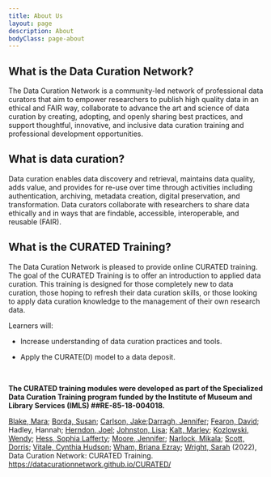 ```yaml
---
title: About Us
layout: page
description: About
bodyClass: page-about
---
```


<h2><b>What is the Data Curation Network?</b></h2>


The Data Curation Network is a community-led network of professional data curators that aim to empower researchers to publish high quality data in an ethical and FAIR way, collaborate to advance the art and science of data curation by creating, adopting, and openly sharing best practices, and support thoughtful, innovative, and inclusive data curation training and professional development opportunities.


<h2><b>What is data curation?</b></h2>

Data curation enables data discovery and retrieval, maintains data quality, adds value, and provides for re-use over time through activities including authentication, archiving, metadata creation, digital preservation, and transformation. Data curators collaborate with researchers to share data ethically and in ways that are findable, accessible, interoperable, and reusable (FAIR).

<h2><b>What is the CURATED Training?</b></h2>

The Data Curation Network is pleased to provide online CURATED training. The goal of the CURATED Training is to offer an introduction to applied data curation. This training is designed for those completely new to data curation, those hoping to refresh their data curation skills, or those looking to apply data curation knowledge to the management of their own research data.

Learners will:

<ul>
<li><p>Increase understanding of data curation practices and tools.</p></li>
<li><p>Apply the CURATE(D) model to a data deposit.</p></li><br>
</ul>

<strong>The CURATED training modules were developed as part of the Specialized Data Curation Training program funded by the Institute of Museum and Library Services (IMLS) ##RE-85-18-004018.</strong><br>
 
<a href="https://orcid.org/0000-0003-2888-8024" target = "_blank"> Blake, Mara</a>; <a href="https://orcid.org/0000-0002-9424-6962" target="_blank">Borda, Susan</a>; <a href="https://orcid.org/0000-0003-2733-0969" target="_blank">Carlson, Jake</a>;<a href="https://orcid.org/0000-0002-8843-5089" target="_blank">Darragh, Jennifer</a>; <a href="https://orcid.org/0000-0002-4292-9171" target="_blank">Fearon, David</a>; Hadley, Hannah; <a href="https://orcid.org/0000-0001-9995-9040" target="_blank">Herndon, Joel</a>; <a href="https://orcid.org/0000-0001-6908-9240" target="_blank">Johnston, Lisa</a>; <a href="https://orcid.org/0000-0002-1354-1020" target="_blank">Kalt, Marley</a>; <a href="https://orcid.org/0000-0001-6539-3798" target="_blank">Kozlowski, Wendy</a>; <a href="https://orcid.org/0000-0001-9995-9040" target="_blank">Hess, Sophia Lafferty</a>; <a href="https://orcid.org/0000-0001-6628-6820" target="_blank">Moore, Jennifer</a>; <a href="https://orcid.org/0000-0002-2730-7542" target="_blank">Narlock, Mikala</a>; <a href="https://orcid.org/0000-0002-3884-7069" target="_blank">Scott, Dorris</a>; <a href="https://orcid.org/0000-0001-5581-5678" target="_blank">Vitale, Cynthia Hudson</a>; <a href="https://orcid.org/0000-0002-9240-8606" target="_blank">Wham, Briana Ezray</a>; <a href="https://orcid.org/0000-0002-1502-131X" target="_blank">Wright, Sarah</a> (2022), Data Curation Network: CURATED Training. <a href="https://datacurationnetwork.github.io/CURATED/">https://datacurationnetwork.github.io/CURATED/</a>
